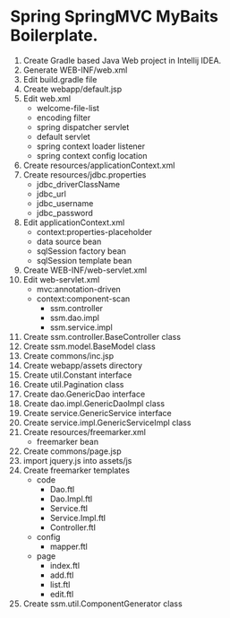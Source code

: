 # Spring SpringMVC MyBaits Boilerplate.

1. Create Gradle based Java Web project in Intellij IDEA.
2. Generate WEB-INF/web.xml
3. Edit build.gradle file
4. Create webapp/default.jsp
5. Edit web.xml
    - welcome-file-list
    - encoding filter
    - spring dispatcher servlet
    - default servlet
    - spring context loader listener
    - spring context config location
6. Create resources/applicationContext.xml
7. Create resources/jdbc.properties
    - jdbc_driverClassName
    - jdbc_url
    - jdbc_username
    - jdbc_password
8. Edit applicationContext.xml
    - context:properties-placeholder
    - data source bean
    - sqlSession factory bean
    - sqlSession template bean
9. Create WEB-INF/web-servlet.xml
10. Edit web-servlet.xml
    - mvc:annotation-driven
    - context:component-scan
        - ssm.controller
        - ssm.dao.impl
        - ssm.service.impl
11. Create ssm.controller.BaseController class
12. Create ssm.model.BaseModel class
13. Create commons/inc.jsp
14. Create webapp/assets directory
15. Create util.Constant interface
16. Create util.Pagination class
17. Create dao.GenericDao interface
18. Create dao.impl.GenericDaoImpl class
19. Create service.GenericService interface
20. Create service.impl.GenericServiceImpl class
21. Create resources/freemarker.xml
    - freemarker bean    
22. Create commons/page.jsp
23. import jquery.js into assets/js
24. Create freemarker templates
    - code
        - Dao.ftl
        - Dao.Impl.ftl
        - Service.ftl
        - Service.Impl.ftl
        - Controller.ftl
    - config
        - mapper.ftl
    - page
        - index.ftl
        - add.ftl
        - list.ftl
        - edit.ftl
25. Create ssm.util.ComponentGenerator class